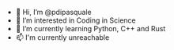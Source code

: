 - 👋 Hi, I’m @pdipasquale
- 👀 I’m interested in Coding in Science
- 🌱 I’m currently learning Python, C++ and Rust
- 📫 I'm currently unreachable

<!---
pdipasquale/pdipasquale is a ✨ special ✨ repository because its `README.md` (this file) appears on your GitHub profile.
You can click the Preview link to take a look at your changes.
--->
